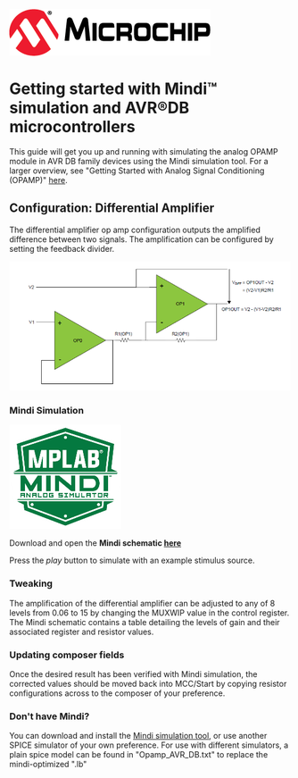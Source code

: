 ![Microchip logo](images/microchip.png)
# Getting started with Mindi™ simulation and AVR®DB microcontrollers
This guide will get you up and running with simulating the analog OPAMP module in AVR DB family devices using the Mindi simulation tool. For a larger overview, see "Getting Started with Analog Signal Conditioning (OPAMP)" [here](https://github.com/search?q=topic%3Aavr-db+topic%3Agetting-started-with-opamp+org%3Amicrochip-pic-avr-examples).

## Configuration: Differential Amplifier
The differential amplifier op amp configuration outputs the amplified difference between two signals. The amplification can be configured by setting the feedback divider.

![Differential Amplifier](images/configuration.png)

### Mindi Simulation
![Mindi](images/mplab-mindi-analog-simulator.png)

Download and open the **Mindi schematic [here](https://github.com/microchip-pic-avr-examples/avrdb-opamp-mindi-differential-amplifier/releases/latest)**

Press the _play_ button to simulate with an example stimulus source.

### Tweaking
The amplification of the differential amplifier can be adjusted to any of 8 levels from 0.06 to 15 by changing the MUXWIP value in the control register. The Mindi schematic contains a table detailing the levels of gain and their associated register and resistor values.

### Updating composer fields
Once the desired result has been verified with Mindi simulation, the corrected values should be moved back into MCC/Start by copying resistor configurations across to the composer of your preference.

### Don't have Mindi?
You can download and install the [Mindi simulation tool](https://www.microchip.com/mplab/mplab-mindi), or use another SPICE simulator of your own preference. For use with different simulators, a plain spice model can be found in "Opamp_AVR_DB.txt" to replace the mindi-optimized ".lb" 
